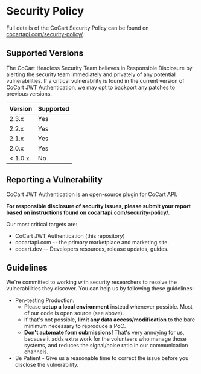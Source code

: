 # Security Policy

Full details of the CoCart Security Policy can be found on [cocartapi.com/security-policy/](https://cocartapi.com/security-policy/).

## Supported Versions

The CoCart Headless Security Team believes in Responsible Disclosure by alerting the security team immediately and privately of any potential vulnerabilities. If a critical vulnerability is found in the current version of CoCart JWT Authentication, we may opt to backport any patches to previous versions.

| Version | Supported |
|---------| --------- |
| 2.3.x   | Yes       |
| 2.2.x   | Yes       |
| 2.1.x   | Yes       |
| 2.0.x   | Yes       |
| < 1.0.x | No        |

## Reporting a Vulnerability

CoCart JWT Authentication is an open-source plugin for CoCart API.

**For responsible disclosure of security issues, please submit your report based on instructions found on [cocartapi.com/security-policy/](https://cocartapi.com/security-policy/).**

Our most critical targets are:

* CoCart JWT Authentication (this repository)
* cocartapi.com -- the primary marketplace and marketing site.
* cocart.dev -- Developers resources, release updates, guides.

## Guidelines

We're committed to working with security researchers to resolve the vulnerabilities they discover. You can help us by following these guidelines:

*   Pen-testing Production:
    *   Please **setup a local environment** instead whenever possible. Most of our code is open source (see above).
    *   If that's not possible, **limit any data access/modification** to the bare minimum necessary to reproduce a PoC.
    *   **Don't automate form submissions!** That's very annoying for us, because it adds extra work for the volunteers who manage those systems, and reduces the signal/noise ratio in our communication channels.
*   Be Patient - Give us a reasonable time to correct the issue before you disclose the vulnerability.
